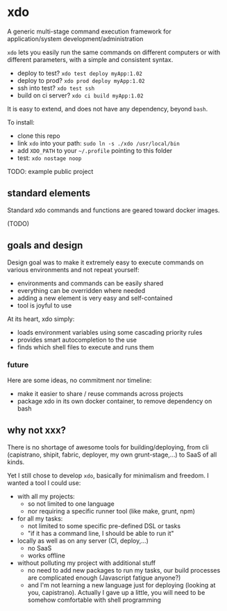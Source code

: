 # xdo
A generic multi-stage command execution framework for application/system development/administration

`xdo` lets you easily run the same commands on different computers or with different parameters,
with a simple and consistent syntax.

- deploy to test? `xdo test deploy myApp:1.02`
- deploy to prod? `xdo prod deploy myApp:1.02`
- ssh into test? `xdo test ssh`
- build on ci server? `xdo ci build myApp:1.02`

It is easy to extend, and does not have any dependency, beyond `bash`.

To install:

- clone this repo
- link `xdo` into your path: `sudo ln -s ./xdo /usr/local/bin` 
- add `XDO_PATH` to your `~/.profile` pointing to this folder
- test: `xdo nostage noop`

TODO: example public project

## standard elements

Standard xdo commands and functions are geared toward docker images.

(TODO)

## goals and design

Design goal was to make it extremely easy to execute commands on various environments and
not repeat yourself:

- environments and commands can be easily shared
- everything can be overridden where needed
- adding a new element is very easy and self-contained
- tool is joyful to use

At its heart, xdo simply:

- loads environment variables using some cascading priority rules
- provides smart autocompletion to the use
- finds which shell files to execute and runs them

### future

Here are some ideas, no commitment nor timeline:

- make it easier to share / reuse commands across projects
- package xdo in its own docker container, to remove dependency on bash

## why not xxx?

There is no shortage of awesome tools for building/deploying, from cli
(capistrano, shipit, fabric, deployer, my own grunt-stage,...)
to SaaS of all kinds.

Yet I still chose to develop `xdo`, basically for minimalism and freedom.
I wanted a tool I could use:

- with all my projects:
    - so not limited to one language
    - nor requiring a specific runner tool (like make, grunt, npm)
- for all my tasks:
    - not limited to some specific pre-defined DSL or tasks
    - "if it has a command line, I should be able to run it"
- locally as well as on any server (CI, deploy,...)
    - no SaaS
    - works offline
- without polluting my project with additional stuff
    - no need to add new packages to run my tasks,
    our build processes are complicated enough (Javascript fatigue anyone?)
    - and I'm not learning a new language just for deploying (looking at you, capistrano).
    Actually I gave up a little, you will need to be somehow comfortable with shell programming 
